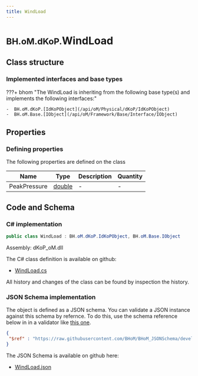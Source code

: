 ```yaml
---
title: WindLoad
---
```


# <small>BH.oM.dKoP.</small>**WindLoad**



## Class structure

### Implemented interfaces and base types

???+ bhom "The WindLoad is inheriting from the following base type(s) and implements the following interfaces:"

    -  BH.oM.dKoP.[IdKoPObject](/api/oM/Physical/dKoP/IdKoPObject)
    -  BH.oM.Base.[IObject](/api/oM/Framework/Base/Interface/IObject)


## Properties



### Defining properties

The following properties are defined on the class

| Name             | Type             | Description      | Quantity         |
|------------------|------------------|------------------|------------------|
| PeakPressure | [double](https://learn.microsoft.com/en-us/dotnet/api/System.Double?view=netstandard-2.0) | - | - |


## Code and Schema

### C# implementation

``` C# title="C#"
public class WindLoad : BH.oM.dKoP.IdKoPObject, BH.oM.Base.IObject
```

Assembly: dKoP_oM.dll

The C# class definition is available on github:

- [WindLoad.cs](https://github.com/BHoM/dKoP_Toolkit/blob/develop/dKoP_oM/Perfomance\Loading\WindLoad.cs)

All history and changes of the class can be found by inspection the history.
### JSON Schema implementation

The object is defined as a JSON schema. You can validate a JSON instance against this schema by refernce. To do this, use the schema reference below in in a validator like [this one](https://www.jsonschemavalidator.net/).

``` json title="JSON Schema"
{
 "$ref" : "https://raw.githubusercontent.com/BHoM/BHoM_JSONSchema/develop/dKoP_oM/WindLoad.json"
}
```

The JSON Schema is available on github here:

- [WindLoad.json](https://github.com/BHoM/BHoM_JSONSchema/blob/develop/dKoP_oM/WindLoad.json)
